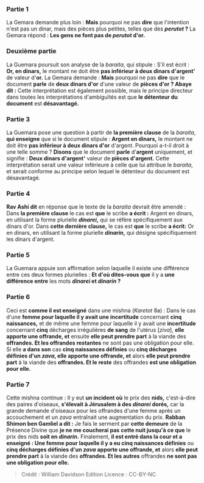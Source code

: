 
### Partie 1
La Gemara demande plus loin : <b>Mais</b> pourquoi ne pas <b>dire</b> que l'intention n'est pas un dinar, mais des pièces plus petites, telles que des <b><i>perutot</i> ?</b> La Gemara répond : <b>Les gens ne font pas de <i>perutot</i> d'or.</b>

### Deuxième partie
La Guemara poursuit son analyse de la <i>baraita</i>, qui stipule : S'il est écrit : <b>Or, en dinars,</b> le montant ne doit être <b>pas inférieur à deux dinars d'argent'</b> de valeur d'<b>or.</b> La Gemara demande : <b>Mais</b> pourquoi ne pas <b>dire</b> que le document <b>parle</b> de <b>deux dinars d'or</b> d'une valeur de <b>pièces d'or ? Abaye dit :</b> Cette interprétation est également possible, mais le principe directeur dans toutes les interprétations d'ambiguïtés est que <b>le détenteur du document</b> est <b>désavantagé.</b>

### Partie 3
La Guemara pose une question à partir de <b>la première clause</b> de la <i>baraita</i>, <b>qui enseigne</b> que si le document stipule : <b>Argent en dinars,</b> le montant ne doit être <b>pas inférieur à deux dinars d'or</b> d'argent. Pourquoi</b> a-t-il droit à une telle somme ? <b>Disons</b> que le document <b>parle</b> d'<b>argent</b> uniquement, et signifie : <b>Deux dinars d'argent'</b> valeur de <b>pièces d'argent.</b> Cette interprétation serait une valeur inférieure à celle que lui attribue le <i>baraita</i>, et serait conforme au principe selon lequel le détenteur du document est désavantagé.

### Partie 4
<b>Rav Ashi dit</b> en réponse que le texte de la <i>baraita</i> devrait être amendé : Dans <b>la première clause</b> le cas est <b>que</b> le scribe <b>a écrit :</b> Argent en dinars, en utilisant la forme plurielle <b><i>dinarei</i>,</b> qui se réfère spécifiquement aux dinars d'or. Dans <b>cette dernière clause,</b> le cas est <b>que</b> le scribe <b>a écrit:</b> Or en dinars, en utilisant la forme plurielle <b><i>dinarin</i>,</b> qui désigne spécifiquement les dinars d'argent.

### Partie 5
La Guemara appuie son affirmation selon laquelle il existe une différence entre ces deux formes plurielles : <b>Et d'où dites-vous que</b> il y a <b>une différence entre</b> les mots <b><i>dinarei</i> et <i>dinarin</i> ?</b>

### Partie 6
Ceci est <b>comme il est enseigné</b> dans une mishna (<i>Karetot</i> 8a) : Dans le cas d'une <b>femme pour laquelle il y avait une incertitude</b> concernant <b>cinq naissances,</b> et de même une femme pour laquelle il y avait une <b>incertitude</b> concernant <b>cinq</b> décharges irrégulières <b>de sang</b> de l'utérus [<i>ziva</i>], <b>elle apporte une offrande, et</b> ensuite <b>elle peut prendre part</b> à la viande des <b>offrandes. Et les offrandes restantes</b> ne sont pas une obligation pour elle.</b> Si elle <b>a dans son</b> cas <b>cinq naissances définies</b> ou <b>cinq décharges définies d'un <i>zava</i>, elle apporte une offrande, et</b> alors <b>elle peut prendre part</b> à la viande des <b>offrandes. Et le reste</b> des offrandes <b>est une obligation pour elle.</b>

### Partie 7
Cette mishna continue : Il y eut <b>un incident où</b> le prix des <b>nids,</b> c'est-à-dire des paires d'oiseaux, <b>s'élevait à Jérusalem à des <i>dinarei</i> dorés,</b> car la grande demande d'oiseaux pour les offrandes d'une femme après un accouchement et un <i>zava</i> entraînait une augmentation du prix. <b>Rabban Shimon ben Gamliel a dit :</b> Je fais le serment par <b>cette demeure</b> de la Présence Divine que <b>je ne me coucherai pas</b> <b>cette nuit jusqu'à ce que</b> le prix des nids <b>soit en <i>dinarin</i>.</b> Finalement, <b>il est entré dans la cour et a enseigné : Une femme pour laquelle il y a eu cinq naissances définies</b> ou <b>cinq décharges définies d'un <i>zava</i> apporte une offrande, et</b> alors <b>elle peut prendre part</b> à la viande des <b>offrandes. Et les autres</b> offrandes <b>ne sont pas une obligation pour elle.</b>

>Crédit : William Davidson Edition
>Licence : CC-BY-NC